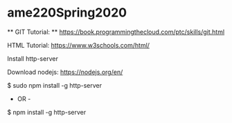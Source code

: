 # ame220Spring2020

** GIT Tutorial: **
https://book.programmingthecloud.com/ptc/skills/git.html

HTML Tutorial: https://www.w3schools.com/html/


Install http-server

Download nodejs: https://nodejs.org/en/

$ sudo npm install -g http-server 
- OR -

$  npm install -g http-server 
